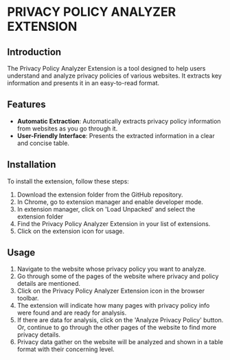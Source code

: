 # PRIVACY POLICY ANALYZER EXTENSION

## Introduction

The Privacy Policy Analyzer Extension is a tool designed to help users understand and analyze privacy policies of various websites. It extracts key information and presents it in an easy-to-read format.

## Features

- **Automatic Extraction**: Automatically extracts privacy policy information from websites as you go through it.
- **User-Friendly Interface**: Presents the extracted information in a clear and concise table.

## Installation

To install the extension, follow these steps:

1. Download the extension folder from the GitHub repository.
2. In Chrome, go to extension manager and enable developer mode.
3. In extension manager, click on 'Load Unpacked' and select the extension folder
4. Find the Privacy Policy Analyzer Extension in your list of extensions.
5. Click on the extension icon for usage.

## Usage

1. Navigate to the website whose privacy policy you want to analyze.
2. Go through some of the pages of the website where privacy and policy details are mentioned.
3. Click on the Privacy Policy Analyzer Extension icon in the browser toolbar.
4. The extension will indicate how many pages with privacy policy info were found and are ready for analysis.
5. If there are data for analysis, click on the 'Analyze Privacy Policy' button. Or, continue to go through the other pages of the website to find more privacy details.
6. Privacy data gather on the website will be analyzed and shown in a table format with their concerning level.
